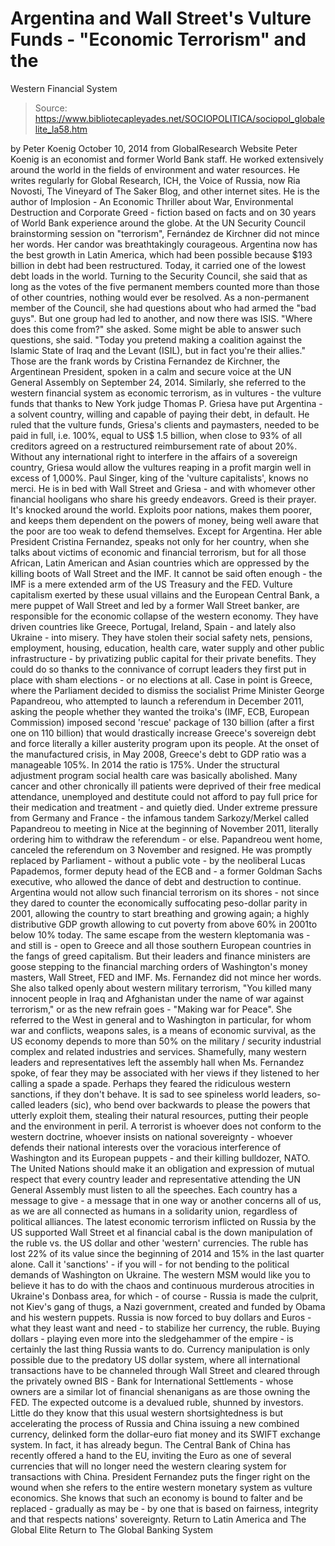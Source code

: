 # Argentina and Wall Street's Vulture Funds - "Economic Terrorism" and the 
Western Financial System

> Source: https://www.bibliotecapleyades.net/SOCIOPOLITICA/sociopol_globalelite_la58.htm

by Peter Koenig October 10, 2014 from GlobalResearch Website
Peter Koenig is an economist and former World Bank staff. He worked extensively around the world in the fields of environment and water resources.
He writes regularly for Global Research, ICH, the Voice of Russia, now Ria Novosti, The Vineyard of The Saker Blog, and other internet sites.
He is the author of Implosion - An Economic Thriller about War, Environmental Destruction and Corporate Greed - fiction based on facts and on 30 years of World Bank experience around the globe.
At the UN Security Council brainstorming session on "terrorism",
Fernández de Kirchner did not mince her words.
Her candor was breathtakingly courageous. Argentina now has the best growth in Latin America,
which had been possible because $193 billion in debt had been restructured.
Today, it carried one of the lowest debt loads in the world. Turning to the Security Council,
she said that as long as the votes of the five permanent members
counted more than those of other countries,
nothing would ever be resolved.
As a non-permanent member of the Council,
she had questions about who had armed the "bad guys".
But one group had led to another, and now there was ISIS.
"Where does this come from?" she asked.
Some might be able to answer such questions, she said.
"Today you pretend making a coalition
against the Islamic State of Iraq
and the Levant (ISIL),
but in fact you're their allies."
Those are the frank words by Cristina Fernandez de Kirchner, the Argentinean President, spoken in a calm and secure voice at the UN General Assembly on September 24, 2014. Similarly, she referred to the western financial system as economic terrorism, as in vultures - the vulture funds that thanks to New York judge Thomas P. Griesa have put Argentina - a solvent country, willing and capable of paying their debt, in default.
He ruled that the vulture funds, Griesa's clients and paymasters, needed to be paid in full, i.e. 100%, equal to US$ 1.5 billion, when close to 93% of all creditors agreed on a restructured reimbursement rate of about 20%. Without any international right to interfere in the affairs of a sovereign country, Griesa would allow the vultures reaping in a profit margin well in excess of 1,000%.
Paul Singer, king of the 'vulture capitalists', knows no merci. He is in bed with Wall Street and Griesa - and with whomever other financial hooligans who share his greedy endeavors. Greed is their prayer. It's knocked around the world. Exploits poor nations, makes them poorer, and keeps them dependent on the powers of money, being well aware that the poor are too weak to defend themselves. Except for Argentina.
Her able President Cristina Fernandez, speaks not only for her country, when she talks about victims of economic and financial terrorism, but for all those African, Latin American and Asian countries which are oppressed by the killing boots of Wall Street and the IMF.
It cannot be said often enough - the IMF is a mere extended arm of the US Treasury and the FED. Vulture capitalism exerted by these usual villains and the European Central Bank, a mere puppet of Wall Street and led by a former Wall Street banker, are responsible for the economic collapse of the western economy. They have driven countries like Greece, Portugal, Ireland, Spain - and lately also Ukraine - into misery. They have stolen their social safety nets, pensions, employment, housing, education, health care, water supply and other public infrastructure - by privatizing public capital for their private benefits. They could do so thanks to the connivance of corrupt leaders they first put in place with sham elections - or no elections at all. Case in point is Greece, where the Parliament decided to dismiss the socialist Prime Minister George Papandreou, who attempted to launch a referendum in December 2011, asking the people whether they wanted the troika's (IMF, ECB, European Commission) imposed second 'rescue' package of 130 billion (after a first one on 110 billion) that would drastically increase Greece's sovereign debt and force literally a killer austerity program upon its people.
At the onset of the manufactured crisis, in May 2008, Greece's debt to GDP ratio was a manageable 105%. In 2014 the ratio is 175%. Under the structural adjustment program social health care was basically abolished. Many cancer and other chronically ill patients were deprived of their free medical attendance, unemployed and destitute could not afford to pay full price for their medication and treatment - and quietly died. Under extreme pressure from Germany and France - the infamous tandem Sarkozy/Merkel called Papandreou to meeting in Nice at the beginning of November 2011, literally ordering him to withdraw the referendum - or else.
Papandreou went home, canceled the referendum on 3 November and resigned.
He was promptly replaced by Parliament - without a public vote - by the neoliberal Lucas Papademos, former deputy head of the ECB and - a former Goldman Sachs executive, who allowed the dance of debt and destruction to continue. Argentina would not allow such financial terrorism on its shores - not since they dared to counter the economically suffocating peso-dollar parity in 2001, allowing the country to start breathing and growing again; a highly distributive GDP growth allowing to cut poverty from above 60% in 2001to below 10% today. The same escape from the western kleptomania was - and still is - open to Greece and all those southern European countries in the fangs of greed capitalism. But their leaders and finance ministers are goose stepping to the financial marching orders of Washington's money masters, Wall Street, FED and IMF. Ms. Fernandez did not mince her words.
She also talked openly about western military terrorism,
"You killed many innocent people in Iraq and Afghanistan under the name of war against terrorism," or as the new refrain goes - "Making war for Peace".
She referred to the West in general and to Washington in particular, for whom war and conflicts, weapons sales, is a means of economic survival, as the US economy depends to more than 50% on the military / security industrial complex and related industries and services. Shamefully, many western leaders and representatives left the assembly hall when Ms. Fernandez spoke, of fear they may be associated with her views if they listened to her calling a spade a spade.
Perhaps they feared the ridiculous western sanctions, if they don't behave.
It is sad to see spineless world leaders, so-called leaders (sic), who bend over backwards to please the powers that utterly exploit them, stealing their natural resources, putting their people and the environment in peril. A terrorist is whoever does not conform to the western doctrine, whoever insists on national sovereignty - whoever defends their national interests over the voracious interference of Washington and its European puppets - and their killing bulldozer, NATO. The United Nations should make it an obligation and expression of mutual respect that every country leader and representative attending the UN General Assembly must listen to all the speeches. Each country has a message to give - a message that in one way or another concerns all of us, as we are all connected as humans in a solidarity union, regardless of political alliances. The latest economic terrorism inflicted on Russia by the US supported Wall Street et al financial cabal is the down manipulation of the ruble vs. the US dollar and other 'western' currencies. The ruble has lost 22% of its value since the beginning of 2014 and 15% in the last quarter alone.
Call it 'sanctions' - if you will - for not bending to the political demands of Washington on Ukraine.
The western MSM would like you to believe it has to do with the chaos and continuous murderous atrocities in Ukraine's Donbass area, for which - of course - Russia is made the culprit, not Kiev's gang of thugs, a Nazi government, created and funded by Obama and his western puppets.
Russia is now forced to buy dollars and Euros - what they least want and need - to stabilize her currency, the ruble.
Buying dollars - playing even more into the sledgehammer of the empire - is certainly the last thing Russia wants to do. Currency manipulation is only possible due to the predatory US dollar system, where all international transactions have to be channeled through Wall Street and cleared through the privately owned BIS - Bank for International Settlements - whose owners are a similar lot of financial shenanigans as are those owning the FED.
The expected outcome is a devalued ruble, shunned by investors.
Little do they know that this usual western shortsightedness is but accelerating the process of Russia and China issuing a new combined currency, delinked form the dollar-euro fiat money and its SWIFT exchange system. In fact, it has already begun.
The Central Bank of China has recently offered a hand to the EU, inviting the Euro as one of several currencies that will no longer need the western clearing system for transactions with China.
President Fernandez puts the finger right on the wound when she refers to the entire western monetary system as vulture economics.
She knows that such an economy is bound to falter and be replaced - gradually as may be - by one that is based on fairness, integrity and that respects nations' sovereignty.
Return to Latin America and The Global Elite
Return to The Global Banking System
